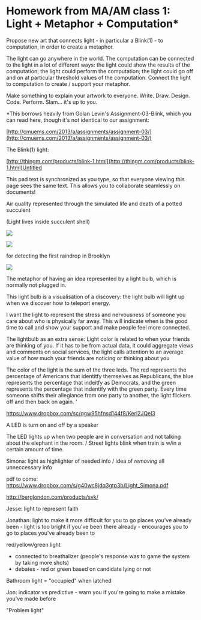 # Homework from MA/AM class 1: Light + Metaphor + Computation*

Propose new art that connects light - in particular a Blink(1) - to computation, in order to create a metaphor.

The light can go anywhere in the world. The computation can be connected to the light in a lot of different ways: the light could show the results of the computation; the light could perform the computation; the light could go off and on at particular threshold values of the computation. Connect the light to computation to create / support your metaphor.

Make something to explain your artwork to everyone. Write. Draw. Design. Code. Perform. Slam... it's up to you.

*This borrows heavily from Golan Levin's Assignment-03-Blink, which you can read here, though it's not identical to our assignment:

[](http://cmuems.com/2013/a/assignments/assignment-03/)[http://cmuems.com/2013/a/assignments/assignment-03/](http://cmuems.com/2013/a/assignments/assignment-03/)

The Blink(1) light:

[](http://thingm.com/products/blink-1.htmlUntitled)[http://thingm.com/products/blink-1.html](http://thingm.com/products/blink-1.html)Untitled

This pad text is synchronized as you type, so that everyone viewing this page sees the same text.  This allows you to collaborate seamlessly on documents!

Air quality represented through the simulated life and death of a potted succulent

(Light lives inside succulent shell)

![](https://hackpad-attachments.s3.amazonaws.com/hackpad.com_V0fpKsvHiab_p.77412_1381182237064_air-succulent-CL.png)

![](https://hackpad-attachments.s3.amazonaws.com/hackpad.com_V0fpKsvHiab_p.77282_1381188635679_url-2.jpg)

for detecting the first raindrop in Brooklyn

![](https://hackpad-attachments.s3.amazonaws.com/hackpad.com_V0fpKsvHiab_p.77457_1381186753573_undefined)

The metaphor of having an idea represented by a light bulb, which is normally not plugged in.

This light bulb is a visualisation of a discovery: the light bulb will light up when we discover how to teleport energy.

I want the light to represent the stress and nervousness of someone you care about who is physically far away. This will indicate when is the good time to call and show your support and make people feel more connected.

The lightbulb as an extra sense: Light color is related to when your friends are thinking of you. If it has to be from actual data, it could aggregate views and comments on social services, the light calls attention to an average value of how much your friends are noticing or thinking about you

The color of the light is the sum of the three leds.  The red represents the percentage of Americans that identitfy themselves as Republicans, the blue represents the percentage that indeitfy as Democrats, and the green represents the percentage that indentify with the green party.  Every time someone shifts their allegiance from one party to another, the light flickers off and then back on again. '

[](https://www.dropbox.com/sc/qgw95hfnsd144f8/Kerl2JQel3)https://www.dropbox.com/sc/qgw95hfnsd144f8/Kerl2JQel3

A LED is turn on and off by a speaker

The LED lights up when two people are in conversation and not talking about the elephant in the room. / Street lights blink when train is w/in a certain amount of time.

Simona: light as highlighter of needed info / idea of *removing* all unneccessary info

pdf to come: [](https://www.dropbox.com/s/g40wc8jdq3gtp3b/Light_Simona.pdf)https://www.dropbox.com/s/g40wc8jdq3gtp3b/Light_Simona.pdf

[](http://berglondon.com/products/svk/)http://berglondon.com/products/svk/

Jesse: light to represent faith

Jonathan: light to make it more difficult for you to go places you've already been - light is too bright if you've been there already - encourages you to go to places you've already been to

red/yellow/green light

*   connected to breathalizer (people's response was to game the system by taking more shots)
*   debates - red or green based on candidate lying or not

Bathroom light = "occupied" when latched

Jon: indicator vs predictive - warn you if you're going to make a mistake you've made before

"Problem light"
